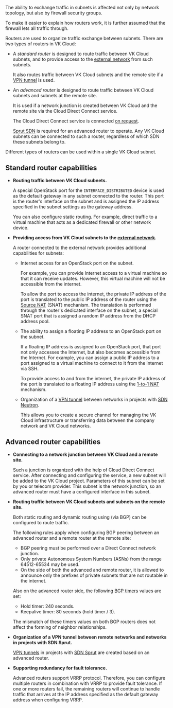<info>

The ability to exchange traffic in subnets is affected not only by network topology, but also by firewall security groups.

To make it easier to explain how routers work, it is further assumed that the firewall lets all traffic through.

</info>

Routers are used to organize traffic exchange between subnets. There are two types of routers in VK Cloud:

- A _standard router_ is designed to route traffic between VK Cloud subnets, and to provide access to the [external network](../net-types#external_network) from such subnets.

  It also routes traffic between VK Cloud subnets and the remote site if a [VPN tunnel](../vpn) is used.

- An _advanced router_ is designed to route traffic between VK Cloud subnets and subnets at the remote site.

  It is used if a network junction is created between VK Cloud and the remote site via the Cloud Direct Connect service.

  <info>

  The Cloud Direct Connect service is connected [on request](/en/contacts).

  </info>

  [Sprut SDN](../architecture#sdns_used) is required for an advanced router to operate. Any VK Cloud subnets can be connected to such a router, regardless of which SDN these subnets belong to.

Different types of routers can be used within a single VK Cloud subnet.

## Standard router capabilities

- **Routing traffic between VK Cloud subnets.**

  A special OpenStack port for the `INTERFACE_DISTRIBUTED` device is used as the default gateway in any subnet connected to the router. This port is the router's interface on the subnet and is assigned the IP address specified in the subnet settings as the gateway address.

  You can also configure static routing. For example, direct traffic to a virtual machine that acts as a dedicated firewall or other network device.

- **Providing access from VK Cloud subnets to the [external network](../net-types#external_network).**

  A router connected to the external network provides additional capabilities for subnets:

  - Internet access for an OpenStack port on the subnet.

    For example, you can provide Internet access to a virtual machine so that it can receive updates. However, this virtual machine will not be accessible from the internet.

    To allow the port to access the internet, the private IP address of the port is translated to the public IP address of the router using the [Source NAT](https://docs.openstack.org/neutron/2023.2/admin/intro-nat.html#snat) (SNAT) mechanism. The translation is performed through the router's dedicated interface on the subnet, a special SNAT port that is assigned a random IP address from the DHCP address pool.

  - The ability to assign a floating IP address to an OpenStack port on the subnet.

    If a floating IP address is assigned to an OpenStack port, that port not only accesses the Internet, but also becomes accessible from the Internet. For example, you can assign a public IP address to a port assigned to a virtual machine to connect to it from the internet via SSH.

    To provide access to and from the internet, the private IP address of the port is translated to a floating IP address using the [1-to-1 NAT](https://docs.openstack.org/neutron/2023.2/admin/intro-nat.html#one-to-one-nat) mechanism.

  - Organization of a [VPN tunnel](../vpn) between networks in projects with [SDN Neutron](../architecture#sdns_used).

    This allows you to create a secure channel for managing the VK Cloud infrastructure or transferring data between the company network and VK Cloud networks.  

## Advanced router capabilities

- **Connecting to a network junction between VK Cloud and a remote site.**

  Such a junction is organized with the help of Cloud Direct Connect service. After connecting and configuring the service, a new subnet will be added to the VK Cloud project. Parameters of this subnet can be set by you or telecom provider. This subnet is the network junction, so an advanced router must have a configured interface in this subnet.

- **Routing traffic between VK Cloud subnets and subnets on the remote site.**

  Both static routing and dynamic routing using (via BGP) can be configured to route traffic.

  The following rules apply when configuring BGP peering between an advanced router and a remote router at the remote site:
  
  - BGP peering must be performed over a Direct Connect network junction.
  - Only private Autonomous System Numbers (ASNs) from the range 64512-65534 may be used.
  - On the side of both the advanced and remote router, it is allowed to announce only the prefixes of private subnets that are not routable in the internet.

  Also on the advanced router side, the following [BGP timers](https://www.rfc-editor.org/rfc/rfc4271#page-90) values are set:
  
  - Hold timer: 240 seconds.
  - Keepalive timer: 80 seconds (hold timer / 3).

  <info>

  The mismatch of these timers values on both BGP routers does not affect the forming of neighbor relationships.

  </info>

- **Organization of a VPN tunnel between remote networks and networks in projects with SDN Sprut.**

   [VPN tunnels](../vpn) in projects with [SDN Sprut](../architecture#sdns_used) are created based on an advanced router.

- **Supporting redundancy for fault tolerance.**

  Advanced routers support VRRP protocol. Therefore, you can configure multiple routers in combination with VRRP to provide fault tolerance. If one or more routers fail, the remaining routers will continue to handle traffic that arrives at the IP address specified as the default gateway address when configuring VRRP.

